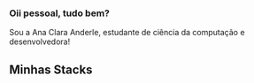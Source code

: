 ### Oii pessoal, tudo bem?

Sou a Ana Clara Anderle, estudante de ciência da computação e desenvolvedora!

## Minhas Stacks

<div style="display: inline_block"><br>
          <link rel="stylesheet" href="https://cdn.jsdelivr.net/gh/devicons/devicon@v2.15.1/devicon.min.css">
</div>
